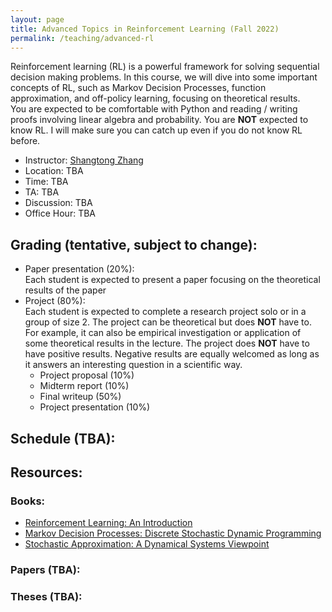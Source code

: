 ```yaml
---
layout: page
title: Advanced Topics in Reinforcement Learning (Fall 2022)
permalink: /teaching/advanced-rl
---
```


Reinforcement learning (RL) is a powerful framework for solving sequential decision making problems.
In this course,
we will dive into some important concepts of RL,
such as Markov Decision Processes, function approximation, and off-policy learning,
focusing on theoretical results.  
You are expected to be comfortable with Python and reading / writing proofs involving linear algebra and probability. 
You are **NOT** expected to know RL. 
I will make sure you can catch up even if you do not know RL before. 

- Instructor: [Shangtong Zhang](/)
- Location: TBA 
- Time: TBA 
- TA: TBA
- Discussion: TBA
- Office Hour: TBA

## Grading (tentative, subject to change):
- Paper presentation (20%):  
Each student is expected to present a paper focusing on the theoretical results of the paper
- Project (80%):  
Each student is expected to complete a research project solo or in a group of size 2. The project can be theoretical but does **NOT** have to.
For example, it can also be empirical investigation or application of some theoretical results in the lecture.
The project does **NOT** have to have positive results. 
Negative results are equally welcomed as long as it answers an interesting question in a scientific way.
  - Project proposal (10%)
  - Midterm report (10%)
  - Final writeup (50%)
  - Project presentation (10%)

## Schedule (TBA):

## Resources:
### Books:
- [Reinforcement Learning: An Introduction](http://incompleteideas.net/book/the-book-2nd.html)
- [Markov Decision Processes: Discrete Stochastic Dynamic Programming](https://www.amazon.ca/Markov-Decision-Processes-Stochastic-Programming/dp/0471727822)
- [Stochastic Approximation: A Dynamical Systems Viewpoint](https://www.amazon.com/Stochastic-Approximation-Dynamical-Systems-Viewpoint/dp/0521515920)

### Papers (TBA):

### Theses (TBA):
